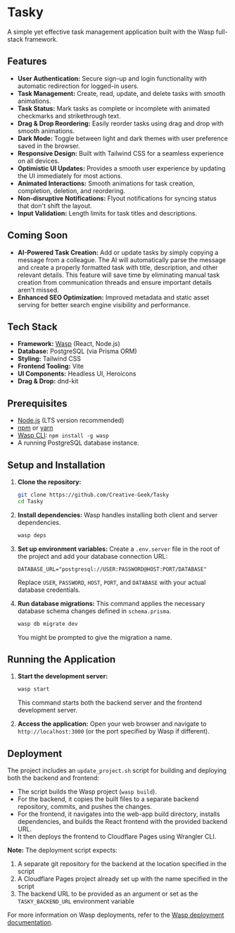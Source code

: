 # Tasky

A simple yet effective task management application built with the Wasp full-stack framework.

## Features

- **User Authentication:** Secure sign-up and login functionality with automatic redirection for logged-in users.
- **Task Management:** Create, read, update, and delete tasks with smooth animations.
- **Task Status:** Mark tasks as complete or incomplete with animated checkmarks and strikethrough text.
- **Drag & Drop Reordering:** Easily reorder tasks using drag and drop with smooth animations.
- **Dark Mode:** Toggle between light and dark themes with user preference saved in the browser.
- **Responsive Design:** Built with Tailwind CSS for a seamless experience on all devices.
- **Optimistic UI Updates:** Provides a smooth user experience by updating the UI immediately for most actions.
- **Animated Interactions:** Smooth animations for task creation, completion, deletion, and reordering.
- **Non-disruptive Notifications:** Flyout notifications for syncing status that don't shift the layout.
- **Input Validation:** Length limits for task titles and descriptions.

## Coming Soon

- **AI-Powered Task Creation:** Add or update tasks by simply copying a message from a colleague. The AI will automatically parse the message and create a properly formatted task with title, description, and other relevant details. This feature will save time by eliminating manual task creation from communication threads and ensure important details aren't missed.
- **Enhanced SEO Optimization:** Improved metadata and static asset serving for better search engine visibility and performance.

## Tech Stack

- **Framework:** [Wasp](https://wasp-lang.dev/) (React, Node.js)
- **Database:** PostgreSQL (via Prisma ORM)
- **Styling:** Tailwind CSS
- **Frontend Tooling:** Vite
- **UI Components:** Headless UI, Heroicons
- **Drag & Drop:** dnd-kit

## Prerequisites

- [Node.js](https://nodejs.org/) (LTS version recommended)
- [npm](https://www.npmjs.com/) or [yarn](https://yarnpkg.com/)
- [Wasp CLI](https://wasp-lang.dev/docs/quick-start#install-wasp): `npm install -g wasp`
- A running PostgreSQL database instance.

## Setup and Installation

1.  **Clone the repository:**

    ```bash
    git clone https://github.com/Creative-Geek/Tasky
    cd Tasky
    ```

2.  **Install dependencies:**
    Wasp handles installing both client and server dependencies.

    ```bash
    wasp deps
    ```

3.  **Set up environment variables:**
    Create a `.env.server` file in the root of the project and add your database connection URL:

    ```env
    DATABASE_URL="postgresql://USER:PASSWORD@HOST:PORT/DATABASE"
    ```

    Replace `USER`, `PASSWORD`, `HOST`, `PORT`, and `DATABASE` with your actual database credentials.

4.  **Run database migrations:**
    This command applies the necessary database schema changes defined in `schema.prisma`.
    ```bash
    wasp db migrate dev
    ```
    You might be prompted to give the migration a name.

## Running the Application

1.  **Start the development server:**

    ```bash
    wasp start
    ```

    This command starts both the backend server and the frontend development server.

2.  **Access the application:**
    Open your web browser and navigate to `http://localhost:3000` (or the port specified by Wasp if different).

## Deployment

The project includes an `update_project.sh` script for building and deploying both the backend and frontend:

- The script builds the Wasp project (`wasp build`).
- For the backend, it copies the built files to a separate backend repository, commits, and pushes the changes.
- For the frontend, it navigates into the web-app build directory, installs dependencies, and builds the React frontend with the provided backend URL.
- It then deploys the frontend to Cloudflare Pages using Wrangler CLI.

**Note:** The deployment script expects:

1. A separate git repository for the backend at the location specified in the script
2. A Cloudflare Pages project already set up with the name specified in the script
3. The backend URL to be provided as an argument or set as the `TASKY_BACKEND_URL` environment variable

For more information on Wasp deployments, refer to the [Wasp deployment documentation](https://wasp-lang.dev/docs/deploying).
